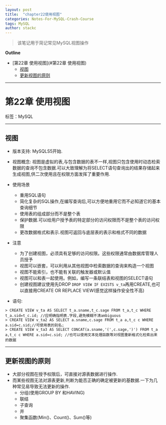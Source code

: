 ```yaml
---
layout: post
title:  "chapter22使用视图"
categories: Notes-For-MySQL-Crash-Course
tags: MySQL
author: stackc
---
```


>该笔记用于简记常见MySQL视图操作




**Outline**

- [第22章 使用视图](#第22章 使用视图)
	- [视图](#视图)
	- [更新视图的原则](#更新视图的原则)




---

# 第22章 使用视图

标签：MySQL

---

## 视图

- 版本支持: MySQLS5开始.
- 视图概念: 视图是虚拟的表,与包含数据的表不一样,视图只包含使用时动态检索数据的查询不包含数据.可以大致理解为将SELECT语句查询出的结果存储起来生成视图,供二次使用且在权限方面发挥了重要作用.
- 使用场景
	- 重用SQL语句
	- 简化复杂的SQL操作,在编写查询后,可以方便地重用它而不必知道它的基本查询细节
	- 使用表的组成部分而不是整个表
	- 保护数据.可以给用户授予表的特定部分的访问权限而不是整个表的访问权限
	- 更改数据格式和表示.视图可返回与底层表的表示和格式不同的数据
- 注意
	- 为了创建视图，必须具有足够的访问权限。这些权限通常由数据库管理人员授予
	- 视图可以嵌套，可以利用从其他视图中检索数据的查询来构造一个视图 
	- 视图不能索引，也不能有关联的触发器或默认值
	- 视图可以和表一起使用。例如，编写一条联结表和视图的SELECT语句
	- 创建视图建议使用先DROP `DROP VIEW IF EXISTS v_ta`再用CREATE,也可以直接用CREATE OR REPLACE VIEW(感觉这样操作安全性不高)

- 语句: 
```
> CREATE VIEW v_ta AS SELECT t_a.sname,t_c.sage FROM t_a,t_c WHERE t_a.sid=t_c.id; //应明确指明表.字段,避免模糊不清ambiguous
> CREATE VIEW v_ta2 AS SELECT a.sname,c.sage FROM t_a a,t_c c WHERE a.sid=c.sid;//可使用表的别名;
> CREATE VIEW v_ta3 AS SELECT CONCAT(a.sname,'(',c.sage,')') FROM t_a a,t_c c WHERE a.sid=c.sid; //也可以使用文本处理函数等对视图重新格式化检索出来的数据
```

---

## 更新视图的原则

- 大部分视图在授予权限后，可直接对源表数据进行操作.
- 而某些视图无法对源表更新,判断为能否正确的确定被更新的基数据.一下为几种常见易导致无法更新的操作.
	- 分组(使用GROUP BY 和HAVING)
	- 联结
	- 子查询
	- 并
	- 聚集函数(Min()、Count()、Sum()等)